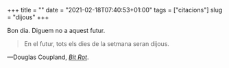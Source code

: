 +++
title = ""
date = "2021-02-18T07:40:53+01:00"
tags = ["citacions"]
slug = "dijous"
+++

Bon dia. Diguem no a aquest futur.

> En el futur, tots els dies de la setmana seran dijous.

—Douglas Coupland, [*Bit Rot*](https://coupland.com/bit-rot-exhibit-rotterdam/).
